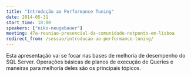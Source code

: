 ```yaml
---
title: "Introdução ao Performance Tuning"
date: 2014-05-31
start_time: 10:00
speakers: ["niko-neugebauer"]
meeting: 47a-reuniao-presencial-da-comunidade-netponto-em-lisboa
redirect_from: /sessao/introducao-ao-performance-tuning/
---
```


Esta apresentação 
vai se focar nas bases de melhoria de desempenho do SQL Server.
Operações básicas de planos de execução de
Queries
e maneiras para melhoria deles são os principais tópicos.
